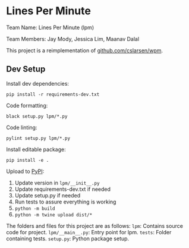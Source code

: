 # Lines Per Minute

Team Name: Lines Per Minute (lpm)

Team Members: Jay Mody, Jessica Lim, Maanav Dalal

This project is a reimplementation of [github.com/cslarsen/wpm](https://github.com/cslarsen/wpm).

## Dev Setup

Install dev dependencies:
```
pip install -r requirements-dev.txt
```

Code formatting:
```
black setup.py lpm/*.py
```

Code linting:
```
pylint setup.py lpm/*.py
```

Install editable package:
```
pip install -e .
```

Upload to [PyPI](https://pypi.org/project/lpm/0.0.1/):
1. Update version in `lpm/__init__.py`
2. Update requirements-dev.txt if needed
3. Update setup.py if needed
4. Run tests to assure everything is working
5. `python -m build`
6. `python -m twine upload dist/*`


The folders and files for this project are as follows:
`lpm`: Contains source code for project.
`lpm/__main__.py`: Entry point for lpm.
`tests`: Folder containing tests.
`setup.py`: Python package setup.
